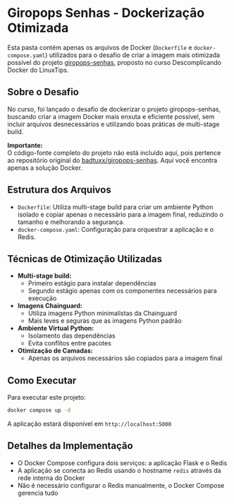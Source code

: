 # Giropops Senhas - Dockerização Otimizada

Esta pasta contém apenas os arquivos de Docker (`Dockerfile` e `docker-compose.yaml`) utilizados para o desafio de criar a imagem mais otimizada possível do projeto [giropops-senhas](https://github.com/badtuxx/giropops-senhas), proposto no curso Descomplicando Docker do LinuxTips.

## Sobre o Desafio

No curso, foi lançado o desafio de dockerizar o projeto giropops-senhas, buscando criar a imagem Docker mais enxuta e eficiente possível, sem incluir arquivos desnecessários e utilizando boas práticas de multi-stage build.

**Importante:**  
O código-fonte completo do projeto não está incluído aqui, pois pertence ao repositório original do [badtuxx/giropops-senhas](https://github.com/badtuxx/giropops-senhas). Aqui você encontra apenas a solução Docker.

## Estrutura dos Arquivos

- `Dockerfile`: Utiliza multi-stage build para criar um ambiente Python isolado e copiar apenas o necessário para a imagem final, reduzindo o tamanho e melhorando a segurança.
- `docker-compose.yaml`: Configuração para orquestrar a aplicação e o Redis.

## Técnicas de Otimização Utilizadas

- **Multi-stage build:**
    - Primeiro estágio para instalar dependências
    - Segundo estágio apenas com os componentes necessários para execução
- **Imagens Chainguard:**
    - Utiliza imagens Python minimalistas da Chainguard
    - Mais leves e seguras que as imagens Python padrão
- **Ambiente Virtual Python:**
    - Isolamento das dependências
    - Evita conflitos entre pacotes
- **Otimização de Camadas:**
    - Apenas os arquivos necessários são copiados para a imagem final

## Como Executar
Para executar este projeto:

```bash
docker compose up -d
```

A aplicação estará disponível em `http://localhost:5000`

## Detalhes da Implementação
- O Docker Compose configura dois serviços: a aplicação Flask e o Redis
- A aplicação se conecta ao Redis usando o hostname `redis` através da rede interna do Docker
- Não é necessário configurar o Redis manualmente, o Docker Compose gerencia tudo